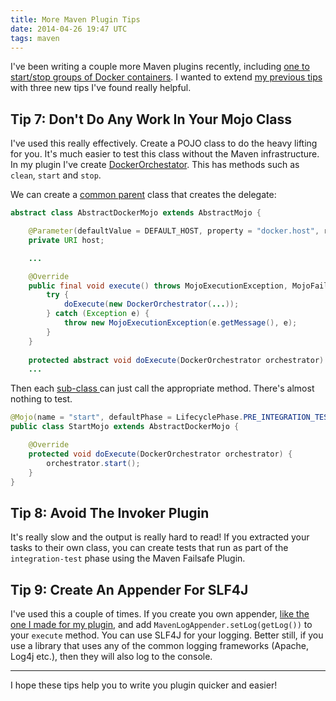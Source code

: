 ```yaml
---
title: More Maven Plugin Tips
date: 2014-04-26 19:47 UTC
tags: maven
---
```

I've been writing a couple more Maven plugins recently, including [one to start/stop groups of Docker containers](/docker-maven-plugin). I wanted to extend [my previous tips](/tips-writing-maven-plugins) with three new tips I've found really helpful.

Tip 7: Don't Do Any Work In Your Mojo Class
---
I've used this really effectively. Create a POJO class to do the heavy lifting for you. It's much easier to test this class without the Maven infrastructure. In my plugin I've create [DockerOrchestator](https://github.com/alexec/docker-java-orchestration/blob/master/docker-java-orchestration-core/src/main/java/com/alexecollins/docker/orchestration/DockerOrchestrator.java). This has methods such as `clean`, `start` and `stop`. 

We can create a [common parent](https://github.com/alexec/docker-maven-plugin/blob/master/src/main/java/com/alexecollins/docker/mojo/AbstractDockerMojo.java) class that creates the delegate:

~~~java
abstract class AbstractDockerMojo extends AbstractMojo {

    @Parameter(defaultValue = DEFAULT_HOST, property = "docker.host", required = true)
    private URI host;

    ...

    @Override
    public final void execute() throws MojoExecutionException, MojoFailureException {
        try {
	        doExecute(new DockerOrchestrator(...));
        } catch (Exception e) {
            throw new MojoExecutionException(e.getMessage(), e);
        }
    }
    
    protected abstract void doExecute(DockerOrchestrator orchestrator) throws Exception;
    ...
~~~

Then each [sub-class ](https://github.com/alexec/docker-maven-plugin/blob/master/src/main/java/com/alexecollins/docker/mojo/StartMojo.java) can just call the appropriate method. There's almost nothing to test.

~~~java
@Mojo(name = "start", defaultPhase = LifecyclePhase.PRE_INTEGRATION_TEST)
public class StartMojo extends AbstractDockerMojo {

    @Override
    protected void doExecute(DockerOrchestrator orchestrator) {
        orchestrator.start();
    }
}
~~~


Tip 8: Avoid The Invoker Plugin
---
It's really slow and the output is really hard to read! If you extracted your tasks to their own class, you can create tests that run as part of the `integration-test` phase using the Maven Failsafe Plugin.

Tip 9: Create An Appender For SLF4J
---
I've used this a couple of times. If you create you own appender, [like the one I made for my plugin](https://github.com/alexec/docker-maven-plugin/blob/master/src/main/java/com/alexecollins/docker/util/MavenLogAppender.java), and add `MavenLogAppender.setLog(getLog())` to your `execute` method. You can use SLF4J for your logging. Better still, if you use a library that uses any of the common logging frameworks (Apache, Log4j etc.), then they will also log to the console.

---

I hope these tips help you to write you plugin quicker and easier!